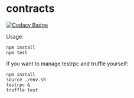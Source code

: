 # contracts

[![Codacy Badge](https://api.codacy.com/project/badge/Grade/89239ee19ea345aa8c739a7c4f35e17e)](https://www.codacy.com/app/n0izn0iz/contracts?utm_source=github.com&utm_medium=referral&utm_content=peer2print/contracts&utm_campaign=badger)

Usage:
```
npm install
npm test
```
If you want to manage testrpc and truffle yourself:
```
npm install
source ./env.sh
testrpc &
truffle test
```
